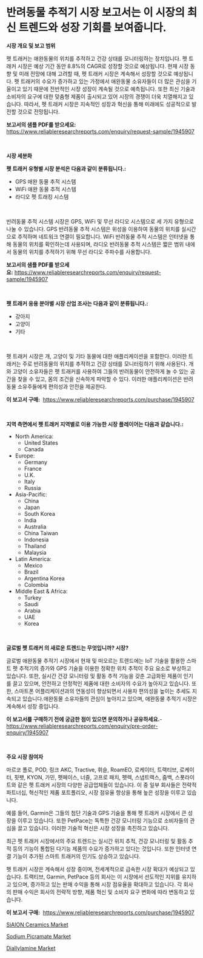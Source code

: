 <p><h1>반려동물 추적기 시장 보고서는 이 시장의 최신 트렌드와 성장 기회를 보여줍니다.</h1></p><p><strong>시장 개요 및 보고 범위</strong></p>
<p><p>펫 트래커는 애완동물의 위치를 추적하고 건강 상태를 모니터링하는 장치입니다. 펫 트래커 시장은 예상 기간 동안 8.8%의 CAGR로 성장할 것으로 예상됩니다. 현재 시장 동향 및 미래 전망에 대해 고려할 때, 펫 트래커 시장은 계속해서 성장할 것으로 예상됩니다. 펫 트래커의 수요가 증가하고 있는 가정에서 애완동물 소유자들이 더 많은 관심을 기울이고 있기 때문에 전반적인 시장 성장이 계속될 것으로 예측됩니다. 또한 최신 기술과 소비자의 요구에 대한 맞춤형 제품이 출시되고 있어 시장의 경쟁이 더욱 치열해지고 있습니다. 따라서, 펫 트래커 시장은 지속적인 성장과 혁신을 통해 미래에도 성공적으로 발전할 것으로 전망됩니다.</p></p>
<p><strong>보고서의 샘플 PDF를 받으세요:</strong> <a href="https://www.reliableresearchreports.com/enquiry/request-sample/1945907">https://www.reliableresearchreports.com/enquiry/request-sample/1945907</a></p>
<p>&nbsp;</p>
<p><strong>시장 세분화</strong></p>
<p><strong>펫 트래커 유형별 시장 분석은 다음과 같이 분류됩니다.:</strong></p>
<p><ul><li>GPS 애완 동물 추적 시스템</li><li>WiFi 애완 동물 추적 시스템</li><li>라디오 펫 트래킹 시스템</li></ul></p>
<p>&nbsp;</p>
<p><p>반려동물 추적 시스템 시장은 GPS, WiFi 및 무선 라디오 시스템으로 세 가지 유형으로 나눌 수 있습니다. GPS 반려동물 추적 시스템은 위성을 이용하여 동물의 위치를 실시간으로 추적하며 네트워크 연결이 필요합니다. WiFi 반려동물 추적 시스템은 인터넷을 통해 동물의 위치를 확인하는데 사용되며, 라디오 반려동물 추적 시스템은 짧은 범위 내에서 동물의 위치를 추적하기 위해 무선 라디오 주파수를 사용합니다.</p></p>
<p><strong>보고서의 샘플 PDF를 받으세요:</strong>&nbsp;<a href="https://www.reliableresearchreports.com/enquiry/request-sample/1945907">https://www.reliableresearchreports.com/enquiry/request-sample/1945907</a></p>
<p>&nbsp;</p>
<p><strong> 펫 트래커 응용 분야별 시장 산업 조사는 다음과 같이 분류됩니다.:</strong></p>
<p><ul><li>강아지</li><li>고양이</li><li>기타</li></ul></p>
<p>&nbsp;</p>
<p><p>펫 트래커 시장은 개, 고양이 및 기타 동물에 대한 애플리케이션을 포함한다. 이러한 트래커는 주로 반려동물의 위치를 추적하고 건강 상태를 모니터링하기 위해 사용된다. 개와 고양이 소유자들은 펫 트래커를 사용하여 그들의 반려동물이 안전하게 놀 수 있는 공간을 찾을 수 있고, 몸의 조건을 신속하게 파악할 수 있다. 이러한 애플리케이션은 반려동물 소유주들에게 편의성과 안전을 제공한다.</p></p>
<p><strong>이 보고서 구매:</strong>&nbsp; <a href="https://www.reliableresearchreports.com/purchase/1945907">https://www.reliableresearchreports.com/purchase/1945907</a></p>
<p>&nbsp;</p>
<p><strong>지역 측면에서 펫 트래커 지역별로 이용 가능한 시장 플레이어는 다음과 같습니다.:</strong></p>
<p><ul>
    <li>
        North America:
        <ul>
            <li>United States</li>
            <li>Canada</li>
        </ul>
    </li>
    <li>
        Europe:
        <ul>
            <li>Germany</li>
            <li>France</li>
            <li>U.K.</li>
            <li>Italy</li>
            <li>Russia</li>
        </ul>
    </li>
    <li>
        Asia-Pacific:
        <ul>
            <li>China</li>
            <li>Japan</li>
            <li>South Korea</li>
            <li>India</li>
            <li>Australia</li>
            <li>China Taiwan</li>
            <li>Indonesia</li>
            <li>Thailand</li>
            <li>Malaysia</li>
        </ul>
    </li>
    <li>
        Latin America:
        <ul>
            <li>Mexico</li>
            <li>Brazil</li>
            <li>Argentina Korea</li>
            <li>Colombia</li>
        </ul>
    </li>
    <li>
        Middle East & Africa:
        <ul>
            <li>Turkey</li>
            <li>Saudi</li>
            <li>Arabia</li>
            <li>UAE</li>
            <li>Korea</li>
        </ul>
    </li>
    </ul></p>
<p>&nbsp;</p>
<p><strong>글로벌 펫 트래커 의 새로운 트렌드는 무엇입니까? 시장?</strong></p>
<p><p>글로벌 애완동물 추적기 시장에서 현재 및 떠오르는 트렌드에는 IoT 기술을 활용한 스마트 펫 추적기의 증가와 GPS 기술을 이용한 정확한 위치 추적이 주요 요소로 부상하고 있습니다. 또한, 실시간 건강 모니터링 및 활동 추적 기능을 갖춘 고급화된 제품이 인기를 끌고 있으며, 안전하고 안정적인 제품에 대한 소비자의 수요가 높아지고 있습니다. 또한, 스마트폰 어플리케이션과의 연동성이 향상되면서 사용자 편의성을 높이는 추세도 지속되고 있습니다.애완동물 소유자들의 관심이 높아지고 있으며, 애완동물 추적기 시장은 계속해서 성장 중입니다.</p></p>
<p><strong>이 보고서를 구매하기 전에 궁금한 점이 있으면 문의하거나 공유하세요.</strong>- <a href="https://www.reliableresearchreports.com/enquiry/pre-order-enquiry/1945907">https://www.reliableresearchreports.com/enquiry/pre-order-enquiry/1945907</a></p>
<p>&nbsp;</p>
<p><strong>주요 시장 참여자</strong></p>
<p><p>마르코 폴로, POD, 링크 AKC, Tractive, 휘슬, RoamEO, 로케이터, 트랙티브, 로케이터, 핏팻, KYON, 가민, 펫페이스, 너즐, 고프로 패치, 펫렉, 스냅트랙스, 줌백, 스폿라이트와 같은 펫 트래커 시장의 다양한 공급업체들이 있습니다. 이 중 일부 회사들은 전략적 파트너십, 혁신적인 제품 포트폴리오, 시장 점유율 향상을 통해 높은 성장을 이루고 있습니다. </p><p>예를 들어, Garmin은 그들의 첨단 기술과 GPS 기술을 통해 펫 트래커 시장에서 큰 성장을 이루고 있습니다. 또한 PetPace는 독특한 건강 모니터링 기능으로 소비자들의 관심을 끌고 있습니다. 이러한 기술적 혁신은 시장 성장을 촉진하고 있습니다.</p><p>최근 펫 트래커 시장에서의 주요 트렌드는 실시간 위치 추적, 건강 모니터링 및 활동 추적 등의 기능이 통합된 다기능 제품의 수요가 증가하고 있다는 것입니다. 또한 인터넷 연결 기능이 추가된 스마트 트래커의 인기도 상승하고 있습니다.</p><p>펫 트래커 시장은 계속해서 성장 중이며, 전세계적으로 급속한 시장 확대가 예상되고 있습니다. 트랙티브, Garmin, PetPace 등의 회사는 이 시장에서 선도적인 지위를 유지하고 있으며, 증가하고 있는 판매 수익을 통해 시장 점유율을 확대하고 있습니다. 각 회사의 판매 수익은 회사의 전략적 방향, 제품 혁신 및 소비자 요구 변화에 따라 변동하고 있습니다.</p></p>
<p><strong>이 보고서 구매:</strong>&nbsp;&nbsp;<a href="https://www.reliableresearchreports.com/purchase/1945907">https://www.reliableresearchreports.com/purchase/1945907</a></p>
<p><p><a href="https://github.com/mahnoor2003/Market-Research-Report-List-3/blob/main/sialon-ceramics-market.md">SiAlON Ceramics Market</a></p><p><a href="https://github.com/dx0328/Market-Research-Report-List-1/blob/main/sodium-picramate-market.md">Sodium Picramate Market</a></p><p><a href="https://github.com/juancolorado15/Market-Research-Report-List-1/blob/main/diallylamine-market.md">Diallylamine Market</a></p></p>
